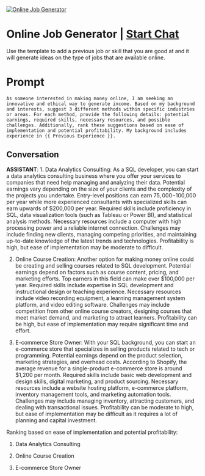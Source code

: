 
[![Online Job Generator](https://flow-prompt-covers.s3.us-west-1.amazonaws.com/icon/cute/cute_4.png)](https://gptcall.net/chat.html?data=%7B%22contact%22%3A%7B%22id%22%3A%227QKHXHL7LyoSm6hkRVkKL%22%2C%22flow%22%3Atrue%7D%7D)
# Online Job Generator | [Start Chat](https://gptcall.net/chat.html?data=%7B%22contact%22%3A%7B%22id%22%3A%227QKHXHL7LyoSm6hkRVkKL%22%2C%22flow%22%3Atrue%7D%7D)
Use the template to add a previous job or skill that you are good at and it will generate ideas on the type of jobs that are available online.

# Prompt

```
As someone interested in making money online, I am seeking an innovative and ethical way to generate income. Based on my background and interests, suggest 3 different methods within specific industries or areas. For each method, provide the following details: potential earnings, required skills, necessary resources, and possible challenges. Additionally, rank these suggestions based on ease of implementation and potential profitability. My background includes experience in {{ Previous Experience }}.

```

## Conversation

**ASSISTANT**: 1. Data Analytics Consulting: As a SQL developer, you can start a data analytics consulting business where you offer your services to companies that need help managing and analyzing their data. Potential earnings vary depending on the size of your clients and the complexity of the projects you undertake. Entry-level positions can earn $75,000-$100,000 per year while more experienced consultants with specialized skills can earn upwards of $200,000 per year. Required skills include proficiency in SQL, data visualization tools (such as Tableau or Power BI), and statistical analysis methods. Necessary resources include a computer with high processing power and a reliable internet connection. Challenges may include finding new clients, managing competing priorities, and maintaining up-to-date knowledge of the latest trends and technologies. Profitability is high, but ease of implementation may be moderate to difficult.



2. Online Course Creation: Another option for making money online could be creating and selling courses related to SQL development. Potential earnings depend on factors such as course content, pricing, and marketing efforts. Top earners in this field can make over $100,000 per year. Required skills include expertise in SQL development and instructional design or teaching experience. Necessary resources include video recording equipment, a learning management system platform, and video editing software. Challenges may include competition from other online course creators, designing courses that meet market demand, and marketing to attract learners. Profitability can be high, but ease of implementation may require significant time and effort.



3. E-commerce Store Owner: With your SQL background, you can start an e-commerce store that specializes in selling products related to tech or programming. Potential earnings depend on the product selection, marketing strategies, and overhead costs. According to Shopify, the average revenue for a single-product e-commerce store is around $1,200 per month. Required skills include basic web development and design skills, digital marketing, and product sourcing. Necessary resources include a website hosting platform, e-commerce platform, inventory management tools, and marketing automation tools. Challenges may include managing inventory, attracting customers, and dealing with transactional issues. Profitability can be moderate to high, but ease of implementation may be difficult as it requires a lot of planning and capital investment.



Ranking based on ease of implementation and potential profitability:

1. Data Analytics Consulting

2. Online Course Creation

3. E-commerce Store Owner


